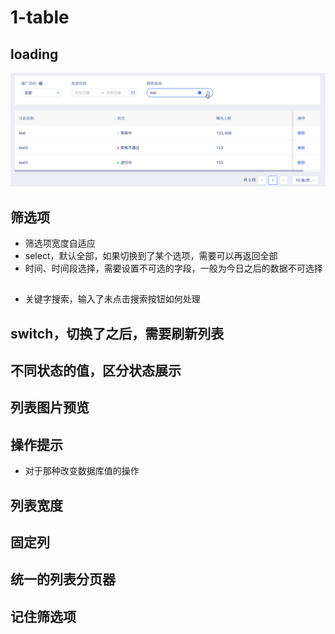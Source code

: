 # 1-table

## loading
![pic](./img/tableLoading.gif)

## 筛选项

* 筛选项宽度自适应
* select，默认全部，如果切换到了某个选项，需要可以再返回全部
* 时间、时间段选择，需要设置不可选的字段，一般为今日之后的数据不可选择

## 
* 关键字搜索，输入了未点击搜索按钮如何处理


## switch，切换了之后，需要刷新列表

## 不同状态的值，区分状态展示

## 列表图片预览

## 操作提示
* 对于那种改变数据库值的操作

## 列表宽度

## 固定列

## 统一的列表分页器

## 记住筛选项